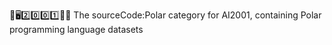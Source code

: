 🧠️🖥️2️⃣️0️⃣️0️⃣️1️⃣️💾️📜️ The sourceCode:Polar category for AI2001, containing Polar programming language datasets
